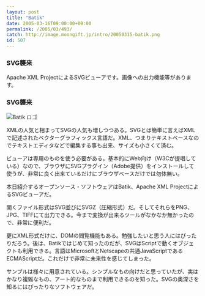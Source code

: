 ```yaml
---
layout: post
title: "Batik"
date: 2005-03-16T09:00:00+09:00
permalink: /2005/03/493/
catch: http://image.moongift.jp/intro/20050315-batik.png
id: 507
---
```

### SVG襲来
  
Apache XML ProjectによるSVGビューアです。画像への出力機能等があります。  
<!--more-->  

### SVG襲来
  

![Batik ロゴ](http://image.moongift.jp/intro/20050315-batik.png "Batik ロゴ")

  

XMLの人気と相まってSVGの人気も増しつつある。SVGとは簡単に言えばXMLで記述されたベクターグラフィックス言語だ。XML、つまりテキストベースなのでテキストエディタなどで編集する事も出来、サイズも小さくて済む。

  

ビューアは専用のものを使う必要がある。基本的にWeb向け（W3Cが提唱している）なので、ブラウザにSVGプラグイン（Adobe提供）をインストールして使うが、非常に良く出来ているだけにブラウザベースだけでは勿体無い。

  

本日紹介するオープンソース・ソフトウェアはBatik、Apache XML ProjectによるSVGビューアだ。

  

開くファイル形式はSVG並びにSVGZ（圧縮形式）だ。そしてそれらをPNG、JPG、TIFFにて出力できる。今まで変換が出来るツールがなかなか無かったので、非常に便利だ。

  

更にXML形式だけに、DOMの閲覧機能もある。勉強したいと思う人にはぴったりだろう。後は、Batikではじめて知ったのだが、SVGはScriptで動くオブジェクトも利用できる。言語はMicrosoftとNetscapeの共通JavaScriptであるECMAScriptだ。これだけで非常に未来性を感じてしまった。

  

サンプルは様々に用意されている。シンプルなもの向けだと思っていたが、実はかなり複雑なもの、アート的なものまで利用できるのを知った。SVGの奥深さを知るにはぴったりなソフトウェアだ。

